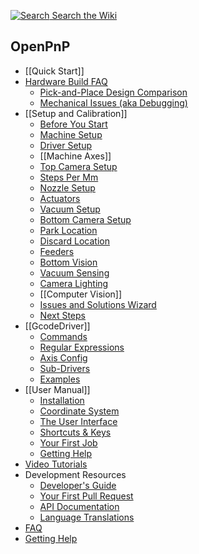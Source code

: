 [![Search](https://user-images.githubusercontent.com/9963310/182446869-7a6e5ab4-6547-4a5b-9dbe-8a5a4588cf35.png) Search the Wiki](/openpnp/openpnp/search?type=wikis)

OpenPnP
-------

* [[Quick Start]]
* [Hardware Build FAQ](https://github.com/openpnp/openpnp/wiki/Build-FAQ)
    * [Pick-and-Place Design Comparison](https://github.com/openpnp/openpnp/wiki/Pick-and-Place-Design-Comparison)
    * [Mechanical Issues (aka Debugging)](https://github.com/openpnp/openpnp/wiki/Mechanical-Issues-(aka-Debugging))
* [[Setup and Calibration]]
    * [Before You Start](https://github.com/openpnp/openpnp/wiki/Setup-and-Calibration%3A-Before-You-Start)
    * [Machine Setup](https://github.com/openpnp/openpnp/wiki/Setup-and-Calibration:-Machine-Setup)
    * [Driver Setup](https://github.com/openpnp/openpnp/wiki/Setup-and-Calibration%3A-Driver-Setup)
    * [[Machine Axes]]
    * [Top Camera Setup](https://github.com/openpnp/openpnp/wiki/Setup-and-Calibration%3A-Top-Camera-Setup)
    * [Steps Per Mm](https://github.com/openpnp/openpnp/wiki/Setup-and-Calibration%3A-Steps-Per-Mm)
    * [Nozzle Setup](https://github.com/openpnp/openpnp/wiki/Setup-and-Calibration%3A-Nozzle-Setup)
    * [Actuators](https://github.com/openpnp/openpnp/wiki/Setup-and-Calibration%3A-Actuators)
    * [Vacuum Setup](https://github.com/openpnp/openpnp/wiki/Setup-and-Calibration%3A-Vacuum-Setup)
    * [Bottom Camera Setup](https://github.com/openpnp/openpnp/wiki/Setup-and-Calibration%3A-Bottom-Camera-Setup)
    * [Park Location](https://github.com/openpnp/openpnp/wiki/Setup-and-Calibration%3A-Park-Location)
    * [Discard Location](https://github.com/openpnp/openpnp/wiki/Setup-and-Calibration%3A-Discard-Location)
    * [Feeders](https://github.com/openpnp/openpnp/wiki/Setup-and-Calibration%3A-Feeders)
    * [Bottom Vision](https://github.com/openpnp/openpnp/wiki/Setup-and-Calibration%3A-Bottom-Vision)
    * [Vacuum Sensing](https://github.com/openpnp/openpnp/wiki/Setup-and-Calibration%3A-Vacuum-Sensing)
    * [Camera Lighting](https://github.com/openpnp/openpnp/wiki/Setup-and-Calibration%3A-Camera-Lighting)
    * [[Computer Vision]]
    * [Issues and Solutions Wizard](https://github.com/openpnp/openpnp/wiki/Issues-and-Solutions)
    * [Next Steps](https://github.com/openpnp/openpnp/wiki/Setup-and-Calibration%3A-Next-Steps)
* [[GcodeDriver]]
    * [Commands](https://github.com/openpnp/openpnp/wiki/GcodeDriver%3A-Command-Reference)
    * [Regular Expressions](https://github.com/openpnp/openpnp/wiki/GcodeDriver#regular-expressions-receiving-responses)
    * [Axis Config](https://github.com/openpnp/openpnp/wiki/GcodeDriver%3A-Axis-Mapping)
    * [Sub-Drivers](https://github.com/openpnp/openpnp/wiki/GcodeDriver#sub-drivers)
    * [Examples](https://github.com/openpnp/openpnp/wiki/GcodeDriver%3A-Example-Configurations)
* [[User Manual]]
    * [Installation](https://github.com/openpnp/openpnp/wiki/User-Manual#installation)
    * [Coordinate System](https://github.com/openpnp/openpnp/wiki/User-Manual#coordinate-system)
    * [The User Interface](https://github.com/openpnp/openpnp/wiki/User-Manual#the-user-interface)
    * [Shortcuts & Keys](https://github.com/openpnp/openpnp/wiki/User-Manual#keyboard-shortcuts)
    * [Your First Job](https://github.com/openpnp/openpnp/wiki/User-Manual#your-first-job)
    * [Getting Help](https://github.com/openpnp/openpnp/wiki/User-Manual#getting-help)
* [Video Tutorials](https://github.com/openpnp/openpnp/wiki/Video-Tutorials)
* Development Resources
    * [Developer's Guide](https://github.com/openpnp/openpnp/wiki/Developers-Guide)
    * [Your First Pull Request](https://github.com/openpnp/openpnp/wiki/Your-First-Pull-Request)
    * [API Documentation](http://openpnp.org/api)
    * [Language Translations](https://github.com/openpnp/openpnp/blob/develop/TRANSLATIONS.md)
* [FAQ](https://github.com/openpnp/openpnp/wiki/FAQ)
* [Getting Help](https://github.com/openpnp/openpnp/wiki/Getting-Help)


